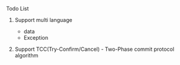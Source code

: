 Todo List

1. Support multi language 
     - data
     - Exception
     
2. Support TCC(Try-Confirm/Cancel)  - Two-Phase commit protocol algorithm
